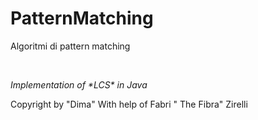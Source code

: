 # PatternMatching
<p>Algoritmi di pattern matching</p> <br>
<i><p>Implementation of *LCS* in Java</p></i>

Copyright by "Dima" 
With help of Fabri " The Fibra" Zirelli

